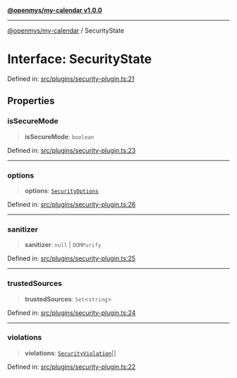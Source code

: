 [**@openmys/my-calendar v1.0.0**](../README.md)

***

[@openmys/my-calendar](../globals.md) / SecurityState

# Interface: SecurityState

Defined in: [src/plugins/security-plugin.ts:21](https://github.com/openmys/my-calendar/blob/96ebce4306bfb6a4ab4c4297a9b422c56933c5da/src/plugins/security-plugin.ts#L21)

## Properties

### isSecureMode

> **isSecureMode**: `boolean`

Defined in: [src/plugins/security-plugin.ts:23](https://github.com/openmys/my-calendar/blob/96ebce4306bfb6a4ab4c4297a9b422c56933c5da/src/plugins/security-plugin.ts#L23)

***

### options

> **options**: [`SecurityOptions`](SecurityOptions.md)

Defined in: [src/plugins/security-plugin.ts:26](https://github.com/openmys/my-calendar/blob/96ebce4306bfb6a4ab4c4297a9b422c56933c5da/src/plugins/security-plugin.ts#L26)

***

### sanitizer

> **sanitizer**: `null` \| `DOMPurify`

Defined in: [src/plugins/security-plugin.ts:25](https://github.com/openmys/my-calendar/blob/96ebce4306bfb6a4ab4c4297a9b422c56933c5da/src/plugins/security-plugin.ts#L25)

***

### trustedSources

> **trustedSources**: `Set`\<`string`\>

Defined in: [src/plugins/security-plugin.ts:24](https://github.com/openmys/my-calendar/blob/96ebce4306bfb6a4ab4c4297a9b422c56933c5da/src/plugins/security-plugin.ts#L24)

***

### violations

> **violations**: [`SecurityViolation`](SecurityViolation.md)[]

Defined in: [src/plugins/security-plugin.ts:22](https://github.com/openmys/my-calendar/blob/96ebce4306bfb6a4ab4c4297a9b422c56933c5da/src/plugins/security-plugin.ts#L22)
